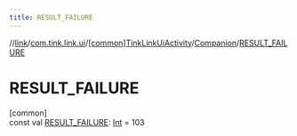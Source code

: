 ```yaml
---
title: RESULT_FAILURE
---
```

//[link](../../../../index.html)/[com.tink.link.ui](../../index.html)/[[common]TinkLinkUiActivity](../index.html)/[Companion](index.html)/[RESULT_FAILURE](-r-e-s-u-l-t_-f-a-i-l-u-r-e.html)



# RESULT_FAILURE



[common]\
const val [RESULT_FAILURE](-r-e-s-u-l-t_-f-a-i-l-u-r-e.html): [Int](https://kotlinlang.org/api/latest/jvm/stdlib/kotlin/-int/index.html) = 103




